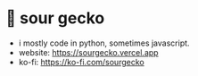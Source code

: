 # 🦎 sour gecko
- i mostly code in python, sometimes javascript.
- website: https://sourgecko.vercel.app
- ko-fi: https://ko-fi.com/sourgecko
